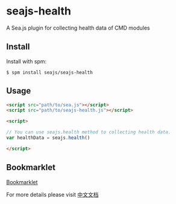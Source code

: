 seajs-health
============

A Sea.js plugin for collecting health data of CMD modules


Install
-------

Install with spm:

    $ spm install seajs/seajs-health


Usage
-----

```html
<script src="path/to/sea.js"></script>
<script src="path/to/seajs-health.js"></script>

<script>

// You can use seajs.health method to collecting health data.
var healthData = seajs.health()

</script>
```

Bookmarklet
------

[Bookmarklet](http://leoner.github.io/seajs-health/bookmarklet.html)


For more details please visit [中文文档](https://github.com/seajs/seajs-health/issues/2)
